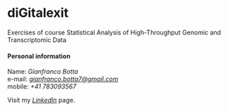 # diGitalexit
Exercises of course Statistical Analysis of High-Throughput Genomic and Transcriptomic Data

#### Personal information  
Name: *Gianfranco Botta*  
e-mail: *gianfranco.botta7@gmail.com*  
mobile: *+41 783093567*

Visit my [_LinkedIn_](www.linkedin.com/in/gianfrancobotta) page.
